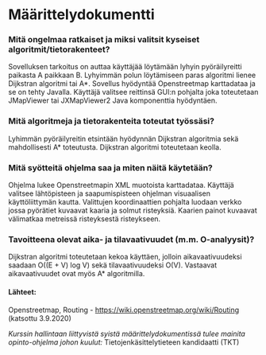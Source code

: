 # Määrittelydokumentti

### Mitä ongelmaa ratkaiset ja miksi valitsit kyseiset algoritmit/tietorakenteet?

Sovelluksen tarkoitus on auttaa käyttäjää löytämään lyhyin pyöräilyreitti paikasta A paikkaan B. Lyhyimmän polun löytämiseen paras algoritmi lienee Dijkstran algoritmi tai A*. Sovellus hyödyntää Openstreetmap karttadataa ja se on tehty Javalla. Käyttäjä valitsee reittinsä GUI:n pohjalta joka toteutetaan JMapViewer tai JXMapViewer2 Java komponenttia hyödyntäen.

### Mitä algoritmeja ja tietorakenteita toteutat työssäsi?

Lyhimmän pyöräilyreitin etsintään hyödynnän Dijkstran algoritmia sekä mahdollisesti A* toteutusta. Dijkstran algoritmi toteutetaan keolla.

### Mitä syötteitä ohjelma saa ja miten näitä käytetään?

Ohjelma lukee Openstreetmapin XML muotoista karttadataa. Käyttäjä valitsee lähtöpisteen ja saapumispisteen ohjelman visuaalisen käyttöliittymän kautta. Valittujen koordinaattien pohjalta luodaan verkko jossa pyörätiet kuvaavat kaaria ja solmut risteyksiä. Kaarien painot kuvaavat välimatkaa metreissä risteyksestä risteykseen.

### Tavoitteena olevat aika- ja tilavaativuudet (m.m. O-analyysit)?

Dijkstran algoritmi toteutetaan kekoa käyttäen, jolloin aikavaativuudeksi saadaan O((E + V) log V) sekä tilavaativuudeksi O(V). Vastaavat aikavaativuudet ovat myös A* algoritmilla.

#### Lähteet:

Openstreetmap, Routing - https://wiki.openstreetmap.org/wiki/Routing (katsottu 3.9.2020)

*Kurssin hallintaan liittyvistä syistä määrittelydokumentissä tulee mainita opinto-ohjelma johon kuulut:*
Tietojenkäsittelytieteen kandidaatti (TKT)
